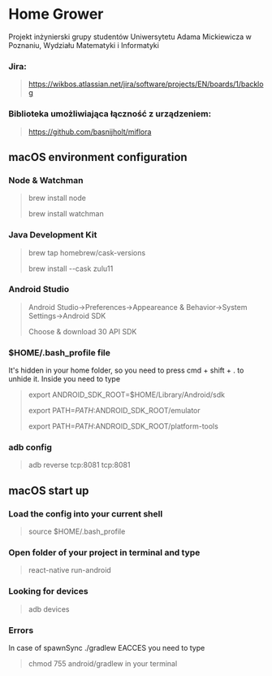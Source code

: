 # Home Grower

<p>Projekt inżynierski grupy studentów Uniwersytetu Adama Mickiewicza w Poznaniu, Wydziału Matematyki i Informatyki</p>

### Jira: 
>https://wikbos.atlassian.net/jira/software/projects/EN/boards/1/backlog

### Biblioteka umożliwiająca łączność z urządzeniem: 
> https://github.com/basnijholt/miflora

## macOS environment configuration

### Node & Watchman
>brew install node
>
>brew install watchman

### Java Development Kit
>brew tap homebrew/cask-versions
>
>brew install --cask zulu11

### Android Studio
>Android Studio->Preferences->Appeareance & Behavior->System Settings->Android SDK
>
>Choose & download 30 API SDK

### $HOME/.bash_profile file
It's hidden in your home folder, so you need to press cmd + shift + . to unhide it. Inside you need to type
>export ANDROID_SDK_ROOT=$HOME/Library/Android/sdk
>
>export PATH=$PATH:$ANDROID_SDK_ROOT/emulator
>
>export PATH=$PATH:$ANDROID_SDK_ROOT/platform-tools

### adb config
>adb reverse tcp:8081 tcp:8081


## macOS start up

### Load the config into your current shell
>source $HOME/.bash_profile

### Open folder of your project in terminal and type
>react-native run-android

### Looking for devices
>adb devices

### Errors
In case of spawnSync ./gradlew EACCES you need to type
>chmod 755 android/gradlew 
in your terminal
